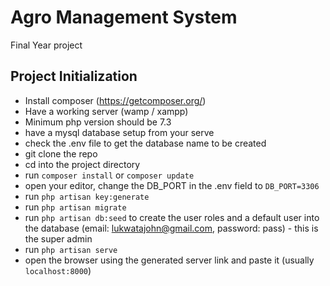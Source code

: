 # Agro Management System

Final Year project

## Project Initialization

- Install composer (<https://getcomposer.org/>)
- Have a working server (wamp / xampp)
- Minimum php version should be 7.3
- have a mysql database setup from your serve
- check the  .env file to get the database name to be created
- git clone the repo
- cd into the project directory
- run ```composer install``` or ```composer update```
- open your editor, change the DB_PORT in the .env field  to ```DB_PORT=3306```
- run ```php artisan key:generate```
- run ```php artisan migrate```
- run ```php artisan db:seed``` to create the user roles and a default user into the database (email: lukwatajohn@gmail.com, password: pass) - this is the super admin
- run ```php artisan serve```
- open the browser using the generated server link and paste it (usually ```localhost:8000```)

